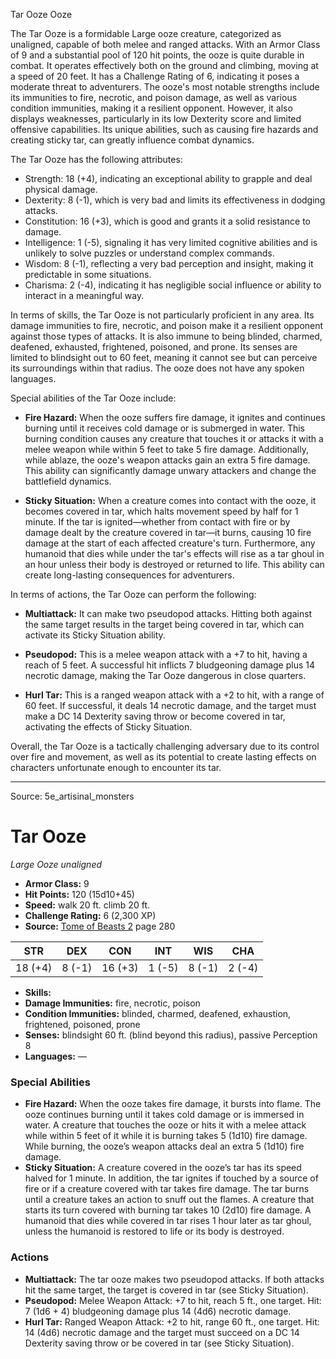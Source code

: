 <MonsterName/>Tar Ooze</MonsterName>
<CreatureType/>Ooze</CreatureType>

<summary>The Tar Ooze is a formidable Large ooze creature, categorized as unaligned, capable of both melee and ranged attacks. With an Armor Class of 9 and a substantial pool of 120 hit points, the ooze is quite durable in combat. It operates effectively both on the ground and climbing, moving at a speed of 20 feet. It has a Challenge Rating of 6, indicating it poses a moderate threat to adventurers. The ooze's most notable strengths include its immunities to fire, necrotic, and poison damage, as well as various condition immunities, making it a resilient opponent. However, it also displays weaknesses, particularly in its low Dexterity score and limited offensive capabilities. Its unique abilities, such as causing fire hazards and creating sticky tar, can greatly influence combat dynamics.</summary>

<detail>

The Tar Ooze has the following attributes: 

- Strength: 18 (+4), indicating an exceptional ability to grapple and deal physical damage.
- Dexterity: 8 (-1), which is very bad and limits its effectiveness in dodging attacks.
- Constitution: 16 (+3), which is good and grants it a solid resistance to damage.
- Intelligence: 1 (-5), signaling it has very limited cognitive abilities and is unlikely to solve puzzles or understand complex commands.
- Wisdom: 8 (-1), reflecting a very bad perception and insight, making it predictable in some situations.
- Charisma: 2 (-4), indicating it has negligible social influence or ability to interact in a meaningful way.

In terms of skills, the Tar Ooze is not particularly proficient in any area. Its damage immunities to fire, necrotic, and poison make it a resilient opponent against those types of attacks. It is also immune to being blinded, charmed, deafened, exhausted, frightened, poisoned, and prone. Its senses are limited to blindsight out to 60 feet, meaning it cannot see but can perceive its surroundings within that radius. The ooze does not have any spoken languages.

Special abilities of the Tar Ooze include:

- **Fire Hazard:** When the ooze suffers fire damage, it ignites and continues burning until it receives cold damage or is submerged in water. This burning condition causes any creature that touches it or attacks it with a melee weapon while within 5 feet to take 5 fire damage. Additionally, while ablaze, the ooze's weapon attacks gain an extra 5 fire damage. This ability can significantly damage unwary attackers and change the battlefield dynamics.

- **Sticky Situation:** When a creature comes into contact with the ooze, it becomes covered in tar, which halts movement speed by half for 1 minute. If the tar is ignited—whether from contact with fire or by damage dealt by the creature covered in tar—it burns, causing 10 fire damage at the start of each affected creature's turn. Furthermore, any humanoid that dies while under the tar's effects will rise as a tar ghoul in an hour unless their body is destroyed or returned to life. This ability can create long-lasting consequences for adventurers.

In terms of actions, the Tar Ooze can perform the following:

- **Multiattack:** It can make two pseudopod attacks. Hitting both against the same target results in the target being covered in tar, which can activate its Sticky Situation ability.

- **Pseudopod:** This is a melee weapon attack with a +7 to hit, having a reach of 5 feet. A successful hit inflicts 7 bludgeoning damage plus 14 necrotic damage, making the Tar Ooze dangerous in close quarters.

- **Hurl Tar:** This is a ranged weapon attack with a +2 to hit, with a range of 60 feet. If successful, it deals 14 necrotic damage, and the target must make a DC 14 Dexterity saving throw or become covered in tar, activating the effects of Sticky Situation.

Overall, the Tar Ooze is a tactically challenging adversary due to its control over fire and movement, as well as its potential to create lasting effects on characters unfortunate enough to encounter its tar.</detail>



---

Source: 5e_artisinal_monsters

# Tar Ooze

*Large* *Ooze* *unaligned*

- **Armor Class:** 9
- **Hit Points:** 120 (15d10+45)
- **Speed:** walk 20 ft. climb 20 ft.
- **Challenge Rating:** 6 (2,300 XP)
- **Source:** [Tome of Beasts 2](https://koboldpress.com/kpstore/product/tome-of-beasts-2-for-5th-edition) page 280

| STR | DEX | CON | INT | WIS | CHA |
| --- | --- | --- | --- | --- | --- |
| 18 (+4) | 8 (-1) | 16 (+3) | 1 (-5) | 8 (-1) | 2 (-4) |

- **Skills:** 
- **Damage Immunities:** fire, necrotic, poison
- **Condition Immunities:** blinded, charmed, deafened, exhaustion, frightened, poisoned, prone
- **Senses:** blindsight 60 ft. (blind beyond this radius), passive Perception 8
- **Languages:** —

### Special Abilities

- **Fire Hazard:** When the ooze takes fire damage, it bursts into flame. The ooze continues burning until it takes cold damage or is immersed in water. A creature that touches the ooze or hits it with a melee attack while within 5 feet of it while it is burning takes 5 (1d10) fire damage. While burning, the ooze’s weapon attacks deal an extra 5 (1d10) fire damage.
- **Sticky Situation:** A creature covered in the ooze’s tar has its speed halved for 1 minute. In addition, the tar ignites if touched by a source of fire or if a creature covered with tar takes fire damage. The tar burns until a creature takes an action to snuff out the flames. A creature that starts its turn covered with burning tar takes 10 (2d10) fire damage. A humanoid that dies while covered in tar rises 1 hour later as tar ghoul, unless the humanoid is restored to life or its body is destroyed.

### Actions

- **Multiattack:** The tar ooze makes two pseudopod attacks. If both attacks hit the same target, the target is covered in tar (see Sticky Situation).
- **Pseudopod:** Melee Weapon Attack: +7 to hit, reach 5 ft., one target. Hit: 7 (1d6 + 4) bludgeoning damage plus 14 (4d6) necrotic damage.
- **Hurl Tar:** Ranged Weapon Attack: +2 to hit, range 60 ft., one target. Hit: 14 (4d6) necrotic damage and the target must succeed on a DC 14 Dexterity saving throw or be covered in tar (see Sticky Situation).




